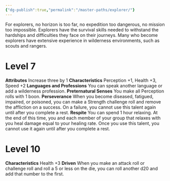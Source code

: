```yaml
---
{"dg-publish":true,"permalink":"/master-paths/explorer/"}
---
```


For explorers, no horizon is too far, no expedition too dangerous, no mission too impossible. Explorers have the survival skills needed to withstand the hardships and difficulties they face on their journeys. Many who become explorers have extensive experience in wilderness environments, such as scouts and rangers.
# Level 7
**Attributes** Increase three by 1
**Characteristics** Perception +1, Health +3, Speed +2
**Languages and Professions** You can speak another language or add a wilderness profession.
**Preternatural Senses** You make all Perception rolls with 1 boon.
**Perseverance** When you become diseased, fatigued, impaired, or poisoned, you can make a Strength challenge roll and remove the affliction on a success. On a failure, you cannot use this talent again until after you complete a rest.
**Respite** You can spend 1 hour relaxing. At the end of this time, you and each member of your group that relaxes with you heal damage equal to your healing rate. Once you use this talent, you cannot use it again until after you complete a rest.
# Level 10
**Characteristics** Health +3
**Driven** When you make an attack roll or challenge roll and roll a 5 or less on the die, you can roll another d20 and add that number to the first.
